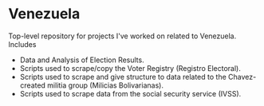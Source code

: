 Venezuela
=========

Top-level repository for projects I've worked on related to Venezuela. Includes
* Data and Analysis of Election Results.
* Scripts used to scrape/copy the Voter Registry (Registro Electoral).
* Scripts used to scrape and give structure to data related to the Chavez-created militia group (Milicias Bolivarianas).
* Scripts used to scrape data from the social security service (IVSS).
